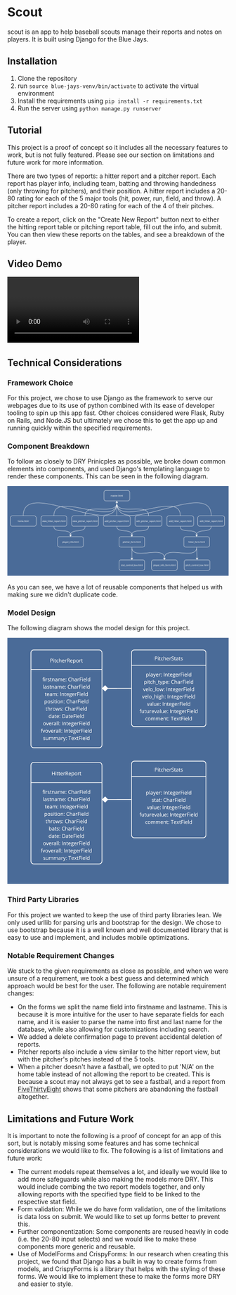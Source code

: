 # Scout
scout is an app to help baseball scouts manage their reports and notes on players. It is built using Django for the Blue Jays.

## Installation
1. Clone the repository
1. run `source blue-jays-venv/bin/activate` to activate the virtual environment
1. Install the requirements using `pip install -r requirements.txt`
1. Run the server using `python manage.py runserver`

## Tutorial
This project is a proof of concept so it includes all the necessary features to work, but is not fully featured. Please see our section on limitations and future work for more information.

There are two types of reports: a hitter report and a pitcher report. Each report has player info, including team, batting and throwing handedness (only throwing for pitchers), and their position. A hitter report includes a 20-80 rating for each of the 5 major tools (hit, power, run, field, and throw). A pitcher report includes a 20-80 rating for each of the 4 of their pitches.

To create a report, click on the "Create New Report" button next to either the hitting report table or pitching report table, fill out the info, and submit. You can then view these reports on the tables, and see a breakdown of the player.

## Video Demo
![demo](scout.mp4)

## Technical Considerations

### Framework Choice
For this project, we chose to use Django as the framework to serve our webpages due to its use of python combined with its ease of developer tooling to spin up this app fast. Other choices considered were Flask, Ruby on Rails, and Node.JS but ultimately we chose this to get the app up and running quickly within the specified requirements.

### Component Breakdown
To follow as closely to DRY Prinicples as possible, we broke down common elements into components, and used Django's templating language to render these components. This can be seen in the following diagram.

![scout-components.jpg](scout-components.jpg)

As you can see, we have a lot of reusable components that helped us with making sure we didn't duplicate code.

### Model Design
The following diagram shows the model design for this project.

![scout-models.jpg](scout-models.jpg)

### Third Party Libraries
For this project we wanted to keep the use of third party libraries lean. We only used urllib for parsing urls and bootstrap for the design. We chose to use bootstrap because it is a well known and well documented library that is easy to use and implement, and includes mobile optimizations.

### Notable Requirement Changes
We stuck to the given requirements as close as possible, and when we were unsure of a requirement, we took a best guess and determined which approach would be best for the user. The following are notable requirement changes:

- On the forms we split the name field into firstname and lastname. This is because it is more intuitive for the user to have separate fields for each name, and it is easier to parse the name into first and last name for the database, while also allowing for customizations including search.
- We added a delete confirmation page to prevent accidental deletion of reports.
- Pitcher reports also include a view similar to the hitter report view, but with the pitcher's pitches instead of the 5 tools.
- When a pitcher doesn't have a fastball, we opted to put 'N/A' on the home table instead of not allowing the report to be created. This is because a scout may not always get to see a fastball, and a report from [FiveThirtyEight](https://fivethirtyeight.com/features/why-some-mlb-pitchers-are-abandoning-the-fastball/) shows that some pitchers are abandoning the fastball altogether.

## Limitations and Future Work
It is important to note the following is a proof of concept for an app of this sort, but is notably missing some features and has some technical considerations we would like to fix. The following is a list of limitations and future work:
- The current models repeat themselves a lot, and ideally we would like to add more safeguards while also making the models more DRY. This would include combing the two report models together, and only allowing reports with the specified type field to be linked to the respective stat field.
- Form validation: While we do have form validation, one of the limitations is data loss on submit. We would like to set up forms better to prevent this.
- Further componentization: Some components are reused heavily in code (i.e. the 20-80 input selects) and we would like to make these components more generic and reusable.
- Use of ModelForms and CrispyForms: In our research when creating this project, we found that Django has a built in way to create forms from models, and CrispyForms is a library that helps with the styling of these forms. We would like to implement these to make the forms more DRY and easier to style.
